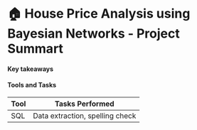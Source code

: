 # 🏠 House Price Analysis using Bayesian Networks - Project Summart
#### Key takeaways

#### Tools and Tasks
| Tool     | Tasks Performed |
|----------|-----------------|
| SQL      | Data extraction, spelling check |





